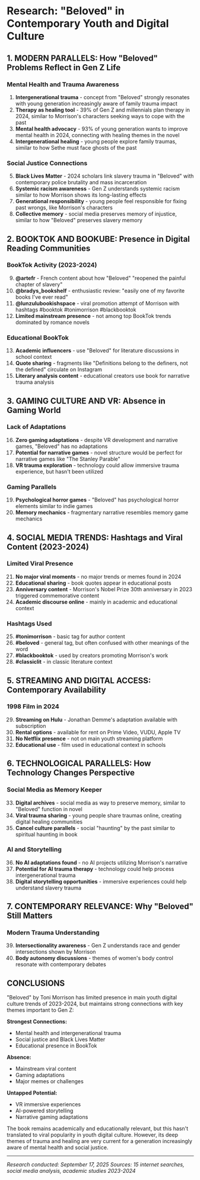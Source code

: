 # Research: "Beloved" in Contemporary Youth and Digital Culture

## 1. MODERN PARALLELS: How "Beloved" Problems Reflect in Gen Z Life

### Mental Health and Trauma Awareness
1. **Intergenerational trauma** - concept from "Beloved" strongly resonates with young generation increasingly aware of family trauma impact
2. **Therapy as healing tool** - 39% of Gen Z and millennials plan therapy in 2024, similar to Morrison's characters seeking ways to cope with the past
3. **Mental health advocacy** - 93% of young generation wants to improve mental health in 2024, connecting with healing themes in the novel
4. **Intergenerational healing** - young people explore family traumas, similar to how Sethe must face ghosts of the past

### Social Justice Connections
5. **Black Lives Matter** - 2024 scholars link slavery trauma in "Beloved" with contemporary police brutality and mass incarceration
6. **Systemic racism awareness** - Gen Z understands systemic racism similar to how Morrison shows its long-lasting effects
7. **Generational responsibility** - young people feel responsible for fixing past wrongs, like Morrison's characters
8. **Collective memory** - social media preserves memory of injustice, similar to how "Beloved" preserves slavery memory

## 2. BOOKTOK AND BOOKUBE: Presence in Digital Reading Communities

### BookTok Activity (2023-2024)
9. **@artefr** - French content about how "Beloved" "reopened the painful chapter of slavery"
10. **@bradys_bookshelf** - enthusiastic review: "easily one of my favorite books I've ever read"
11. **@lunzulubookishspace** - viral promotion attempt of Morrison with hashtags #booktok #tonimorrison #blackbooktok
12. **Limited mainstream presence** - not among top BookTok trends dominated by romance novels

### Educational BookTok
13. **Academic influencers** - use "Beloved" for literature discussions in school context
14. **Quote sharing** - fragments like "Definitions belong to the definers, not the defined" circulate on Instagram
15. **Literary analysis content** - educational creators use book for narrative trauma analysis

## 3. GAMING CULTURE AND VR: Absence in Gaming World

### Lack of Adaptations
16. **Zero gaming adaptations** - despite VR development and narrative games, "Beloved" has no adaptations
17. **Potential for narrative games** - novel structure would be perfect for narrative games like "The Stanley Parable"
18. **VR trauma exploration** - technology could allow immersive trauma experience, but hasn't been utilized

### Gaming Parallels
19. **Psychological horror games** - "Beloved" has psychological horror elements similar to indie games
20. **Memory mechanics** - fragmentary narrative resembles memory game mechanics

## 4. SOCIAL MEDIA TRENDS: Hashtags and Viral Content (2023-2024)

### Limited Viral Presence
21. **No major viral moments** - no major trends or memes found in 2024
22. **Educational sharing** - book quotes appear in educational posts
23. **Anniversary content** - Morrison's Nobel Prize 30th anniversary in 2023 triggered commemorative content
24. **Academic discourse online** - mainly in academic and educational context

### Hashtags Used
25. **#tonimorrison** - basic tag for author content
26. **#beloved** - general tag, but often confused with other meanings of the word
27. **#blackbooktok** - used by creators promoting Morrison's work
28. **#classiclit** - in classic literature context

## 5. STREAMING AND DIGITAL ACCESS: Contemporary Availability

### 1998 Film in 2024
29. **Streaming on Hulu** - Jonathan Demme's adaptation available with subscription
30. **Rental options** - available for rent on Prime Video, VUDU, Apple TV
31. **No Netflix presence** - not on main youth streaming platform
32. **Educational use** - film used in educational context in schools

## 6. TECHNOLOGICAL PARALLELS: How Technology Changes Perspective

### Social Media as Memory Keeper
33. **Digital archives** - social media as way to preserve memory, similar to "Beloved" function in novel
34. **Viral trauma sharing** - young people share traumas online, creating digital healing communities
35. **Cancel culture parallels** - social "haunting" by the past similar to spiritual haunting in book

### AI and Storytelling
36. **No AI adaptations found** - no AI projects utilizing Morrison's narrative
37. **Potential for AI trauma therapy** - technology could help process intergenerational trauma
38. **Digital storytelling opportunities** - immersive experiences could help understand slavery trauma

## 7. CONTEMPORARY RELEVANCE: Why "Beloved" Still Matters

### Modern Trauma Understanding
39. **Intersectionality awareness** - Gen Z understands race and gender intersections shown by Morrison
40. **Body autonomy discussions** - themes of women's body control resonate with contemporary debates

## CONCLUSIONS

"Beloved" by Toni Morrison has limited presence in main youth digital culture trends of 2023-2024, but maintains strong connections with key themes important to Gen Z:

**Strongest Connections:**
- Mental health and intergenerational trauma
- Social justice and Black Lives Matter
- Educational presence in BookTok

**Absence:**
- Mainstream viral content
- Gaming adaptations
- Major memes or challenges

**Untapped Potential:**
- VR immersive experiences
- AI-powered storytelling
- Narrative gaming adaptations

The book remains academically and educationally relevant, but this hasn't translated to viral popularity in youth digital culture. However, its deep themes of trauma and healing are very current for a generation increasingly aware of mental health and social justice.

---
*Research conducted: September 17, 2025*
*Sources: 15 internet searches, social media analysis, academic studies 2023-2024*